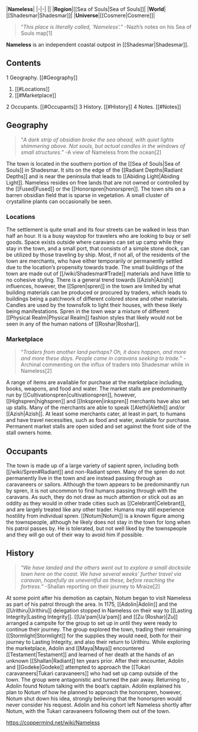 |**Nameless**|
|-|-|
||
|**Region**|[[Sea of Souls\|Sea of Souls]]|
|**World**|[[Shadesmar\|Shadesmar]]|
|**Universe**|[[Cosmere\|Cosmere]]|

>“*This place is literally called, 'Nameless'.*”
\-Nazh’s notes on his Sea of Souls map[1]


**Nameless** is an independent coastal outpost in [[Shadesmar\|Shadesmar]].


## Contents

1 Geography. [[#Geography]] 

1. [[#Locations]] 
1. [[#Marketplace]] 


2 Occupants. [[#Occupants]] 
3 History. [[#History]] 
4 Notes. [[#Notes]] 


## Geography
>“*A dark strip of obsidian broke the sea ahead, with quiet lights shimmering above. Not souls, but actual candles in the windows of small structures.*”
\-A view of Nameless from the ocean[2]


The town is located in the southern portion of the [[Sea of Souls\|Sea of Souls]] in Shadesmar. It sits on the edge of the [[Radiant Depths\|Radiant Depths]] and is near the peninsula that leads to [[Abiding Light\|Abiding Light]].
Nameless resides on free lands that are not owned or controlled by the [[Fused\|Fused]] or the [[Honorspren\|honorspren]]. The town sits on a barren obsidian field that is sparse in vegetation. A small cluster of crystalline plants can occasionally be seen.

### Locations
The settlement is quite small and its four streets can be walked in less than half an hour. It is a busy waystop for travelers who are looking to buy or sell goods. Space exists outside where caravans can set up camp while they stay in the town, and a small port, that consists of a simple stone dock, can be utilized by those traveling by ship. Most, if not all, of the residents of the town are merchants, who have either temporarily or permanently settled due to the location’s propensity towards trade.
The small buildings of the town are made out of [[/wiki/Shadesmar#Trade]] materials and have little to no cohesive styling. There is a general trend towards [[Azish\|Azish]] influences, however, the [[Spren\|spren]] in the town are limited by what building materials can be produced or procured by traders, which leads to buildings being a patchwork of different colored stone and other materials. Candles are used by the townsfolk to light their houses, with these likely being manifestations.
Spren in the town wear a mixture of different [[Physical Realm\|Physical Realm]] fashion styles that likely would not be seen in any of the human nations of [[Roshar\|Roshar]].

### Marketplace
>“*Traders from another land perhaps? Oh, it does happen, and more and more these days. People come in caravans seeking to trade.*”
\-Archinal commenting on the influx of traders into Shadesmar while in Nameless[2]


A range of items are available for purchase at the marketplace including, books, weapons, and food and water.
The market stalls are predominantly run by [[Cultivationspren\|cultivationspren]], however, [[Highspren\|highspren]] and [[Inkspren\|inkspren]] merchants have also set up stalls. Many of the merchants are able to speak [[Alethi\|Alethi]] and/or [[Azish\|Azish]]. At least some merchants cater, at least in part, to humans and have travel necessities, such as food and water, available for purchase. Permanent market stalls are open sided and set against the front side of the stall owners home.

## Occupants
The town is made up of a large variety of sapient spren, including both [[/wiki/Spren#Radiant]] and non-Radiant spren. Many of the spren do not permanently live in the town and are instead passing through as caravaneers or sailors.
Although the town appears to be predominantly run by spren, it is not uncommon to find humans passing through with the caravans. As such, they do not draw as much attention or stick out as an oddity as they would in other trade cities such as [[Celebrant\|Celebrant]], and are largely treated like any other trader. Humans may still experience hostility from individual spren.
[[Notum\|Notum]] is a known figure among the townspeople, although he likely does not stay in the town for long when his patrol passes by. He is tolerated, but not well liked by the townspeople and they will go out of their way to avoid him if possible.

## History
>“*We have landed and the others went out to explore a small dockside town here on the coast. We have several weeks’ further travel via caravan, hopefully as uneventful as these, before reaching the fortress.*”
\-Shallan reporting on their journey to Mraize[2]

At some point after his demotion as captain, Notum began to visit Nameless as part of his patrol through the area.
In 1175, [[Adolin\|Adolin]] and the [[Urithiru\|Urithiru]] delegation stopped in Nameless on their way to [[Lasting Integrity\|Lasting Integrity]]. [[Ua'pam\|Ua'pam]] and [[Zu (Roshar)\|Zu]] arranged a campsite for the group to set up in until they were ready to continue their journey.
The group explored the town, trading their remaining [[Stormlight\|Stormlight]] for the supplies they would need, both for their journey to Lasting Integrity, and also their return to Urithiru. While exploring the marketplace, Adolin and [[Maya\|Maya]] encountered [[Testament\|Testament]] and learned of her death at the hands of an unknown [[Shallan\|Radiant]] ten years prior.
After their encounter, Adolin and [[Godeke\|Godeke]] attempted to approach the [[Tukari caravaneers\|Tukari caravaneers]] who had set up camp outside of the town. The group were antagonistic and turned the pair away. Returning to , Adolin found Notum talking with the boat’s captain. Adolin explained his plan to Notum of how he planned to approach the honorspren, however, Notum shut down his idea, strongly believing that the honorspren would never consider his request.
Adolin and his cohort left Nameless shortly after Notum, with the Tukari caravaneers following them out of the town.



https://coppermind.net/wiki/Nameless